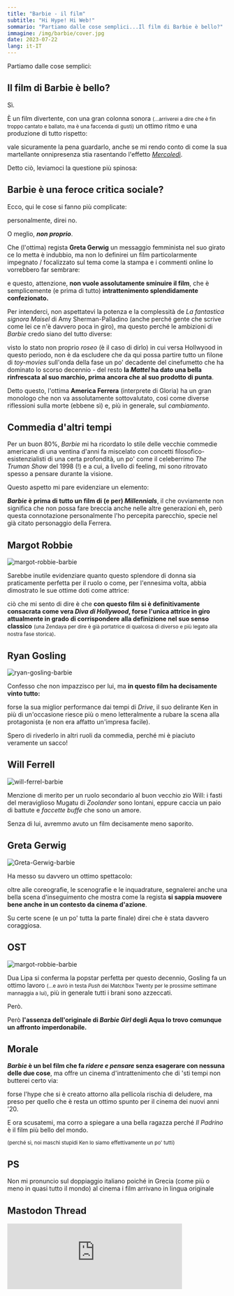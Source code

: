 ```yaml
---
title: "Barbie - il film"
subtitle: "Hi Hype! Hi Web!"
sommario: "Partiamo dalle cose semplici...Il film di Barbie è bello?"
immagine: /img/barbie/cover.jpg
date: 2023-07-22
lang: it-IT
---
```


Partiamo dalle cose semplici:

## Il film di Barbie è bello?

Sì.

È un film divertente, con una gran colonna sonora <small>(...arriverei a dire che è fin troppo cantato e ballato, ma è una faccenda di gusti)</small> un ottimo ritmo e una produzione di tutto rispetto: 

vale sicuramente la pena guardarlo, anche se mi rendo conto di come la sua martellante onnipresenza stia rasentando l'effetto [_Mercoledì_](/posts/ita/mercoledi-netflix).

Detto ciò, leviamoci la questione più spinosa:

## Barbie è una feroce critica sociale?

Ecco, qui le cose si fanno più complicate: 

personalmente, direi no. 

O meglio, **_non proprio_**.

Che (l'ottima) regista **Greta Gerwig** un messaggio femminista nel suo girato ce lo metta è indubbio, ma non lo definirei un film particolarmente impegnato / focalizzato sul tema come la stampa e i commenti online lo vorrebbero far sembrare:

e questo, attenzione, **non vuole assolutamente sminuire il film**, che è semplicemente (e prima di tutto) **intrattenimento splendidamente confezionato.** 

Per intenderci, non aspettatevi la potenza e la complessità de _La fantastica signora Maisel_ di Amy Sherman-Palladino (anche perché gente che scrive come lei ce n'è davvero poca in giro), ma questo perché le ambizioni di _Barbie_ credo siano del tutto diverse: 

visto lo stato non proprio _roseo_ (è il caso di dirlo) in cui versa Hollwyood in questo periodo, non è da escludere che da qui possa partire tutto un filone di _toy-movies_ sull'onda della fase un po' decadente del cinefumetto che ha dominato lo scorso decennio - del resto **la _Mattel_ ha dato una bella rinfrescata al suo marchio, prima ancora che al suo prodotto di punta**.

Detto questo, l'ottima **America Ferrera** (interprete di Gloria) ha un gran monologo che non va assolutamente sottovalutato, così come diverse riflessioni sulla morte (ebbene sì) e, più in generale, sul _cambiamento_.

## Commedia d'altri tempi

Per un buon 80%, _Barbie_ mi ha ricordato lo stile delle vecchie commedie americane di una ventina d'anni fa miscelato con concetti filosofico-esistenzialisti di una certa profondità, un po' come il celeberrimo _The Truman Show_ del 1998 (!) e a cui, a livello di feeling, mi sono ritrovato spesso a pensare durante la visione.

Questo aspetto mi pare evidenziare un elemento: 

**_Barbie_ è prima di tutto un film di (e per) _Millennials_**, il che ovviamente non significa che non possa fare breccia anche nelle altre generazioni eh, però questa connotazione personalmente l'ho percepita parecchio, specie nel già citato personaggio della Ferrera.

## Margot Robbie

![margot-robbie-barbie](/img/barbie/margot.jpg)

Sarebbe inutile evidenziare quanto questo splendore di donna sia praticamente perfetta per il ruolo o come, per l'ennesima volta, abbia dimostrato le sue ottime doti come attrice: 

ciò che mi sento di dire è che **con questo film si è definitivamente consacrata come vera _Diva di Hollywood_, forse l'unica attrice in giro attualmente in grado di corrispondere alla definizione nel suo senso classico** <small>(una Zendaya per dire è già portatrice di qualcosa di diverso e più legato alla nostra fase storica)</small>.

## Ryan Gosling 

![ryan-gosling-barbie](/img/barbie/ryan.jpg)

Confesso che non impazzisco per lui, ma **in questo film ha decisamente vinto tutto:** 

forse la sua miglior performance dai tempi di _Drive_, il suo delirante Ken in più di un'occasione riesce più o meno letteralmente a rubare la scena alla protagonista (e non era affatto un'impresa facile).

Spero di rivederlo in altri ruoli da commedia, perché mi è piaciuto veramente un sacco!

## Will Ferrell 

![will-ferrel-barbie](/img/barbie/will.jpg)

Menzione di merito per un ruolo secondario al buon vecchio zio Will: i fasti del meraviglioso Mugatu di _Zoolander_ sono lontani, eppure caccia un paio di battute e _faccette buffe_ che sono un amore.

Senza di lui, avremmo avuto un film decisamente meno saporito.

## Greta Gerwig

![Greta-Gerwig-barbie](/img/barbie/greta.jpg)

Ha messo su davvero un ottimo spettacolo: 

oltre alle coreografie, le scenografie e le inquadrature, segnalerei anche una bella scena d'inseguimento che mostra come la regista **si sappia muovere bene anche in un contesto da cinema d'azione**.

Su certe scene (e un po' tutta la parte finale) direi che è stata davvero coraggiosa.

## OST 

![margot-robbie-barbie](/img/barbie/ost.jpg)

Dua Lipa si conferma la popstar perfetta per questo decennio, Gosling fa un ottimo lavoro <small>(...e avrò in testa _Push_ dei Matchbox Twenty per le prossime settimane mannaggia a lui)</small>, più in generale tutti i brani sono azzeccati.

Però.

Però **l'assenza dell'originale di _Barbie Girl_ degli Aqua lo trovo comunque un affronto imperdonabile.** 

## Morale

**_Barbie_ è un bel film che fa _ridere e pensare_ senza esagerare con nessuna delle due cose**, ma offre un cinema d'intrattenimento che di 'sti tempi non butterei certo via: 

forse l'hype che si è creato attorno alla pellicola rischia di deludere, ma preso per quello che è resta un ottimo spunto per il cinema dei nuovi anni '20.

E ora scusatemi, ma corro a spiegare a una bella ragazza perché _Il Padrino_ è il film più bello del mondo. 

<small>(perché sì, noi maschi stupidi Ken lo siamo effettivamente un po' tutti)</small>

## PS

Non mi pronuncio sul doppiaggio italiano poiché in Grecia (come più o meno in quasi tutto il mondo) al cinema i film arrivano in lingua originale

## Mastodon Thread

<iframe src="https://livellosegreto.it/@xabacadabra/110759895370677115/embed" class="mastodon-embed" style="max-width: 100%; border: 0" width="400" allowfullscreen="allowfullscreen"></iframe><script src="https://livellosegreto.it/embed.js" async="async"></script>